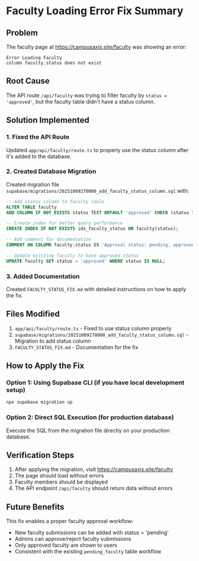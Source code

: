 # Faculty Loading Error Fix Summary

## Problem
The faculty page at https://campusaxis.site/faculty was showing an error:
```
Error Loading Faculty
column faculty.status does not exist
```

## Root Cause
The API route `/api/faculty` was trying to filter faculty by `status = 'approved'`, but the faculty table didn't have a status column.

## Solution Implemented

### 1. Fixed the API Route
Updated `app/api/faculty/route.ts` to properly use the status column after it's added to the database.

### 2. Created Database Migration
Created migration file `supabase/migrations/20251009270000_add_faculty_status_column.sql` with:

```sql
-- Add status column to faculty table
ALTER TABLE faculty 
ADD COLUMN IF NOT EXISTS status TEXT DEFAULT 'approved' CHECK (status IN ('pending', 'approved', 'rejected'));

-- Create index for better query performance
CREATE INDEX IF NOT EXISTS idx_faculty_status ON faculty(status);

-- Add comment for documentation
COMMENT ON COLUMN faculty.status IS 'Approval status: pending, approved, or rejected';

-- Update existing faculty to have approved status
UPDATE faculty SET status = 'approved' WHERE status IS NULL;
```

### 3. Added Documentation
Created `FACULTY_STATUS_FIX.md` with detailed instructions on how to apply the fix.

## Files Modified
1. `app/api/faculty/route.ts` - Fixed to use status column properly
2. `supabase/migrations/20251009270000_add_faculty_status_column.sql` - Migration to add status column
3. `FACULTY_STATUS_FIX.md` - Documentation for the fix

## How to Apply the Fix

### Option 1: Using Supabase CLI (if you have local development setup)
```bash
npx supabase migration up
```

### Option 2: Direct SQL Execution (for production database)
Execute the SQL from the migration file directly on your production database.

## Verification Steps
1. After applying the migration, visit https://campusaxis.site/faculty
2. The page should load without errors
3. Faculty members should be displayed
4. The API endpoint `/api/faculty` should return data without errors

## Future Benefits
This fix enables a proper faculty approval workflow:
- New faculty submissions can be added with status = 'pending'
- Admins can approve/reject faculty submissions
- Only approved faculty are shown to users
- Consistent with the existing `pending_faculty` table workflow